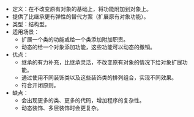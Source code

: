 - 定义：在不改变原有对象的基础上，将功能附加到对象上。
- 提供了比继承更有弹性的替代方案（扩展原有对象功能）。
- 类型：结构型。
- 适用场景：
  - 扩展一个类的功能或给一个类添加附加职责。
  - 动态的给一个对象添加功能，这些功能可以动态的撤销。
- 优点：
  - 继承的有力补充，比继承灵活，不改变原有对象的情况下给对象扩展功能。
  - 通过使用不同装饰类以及这些装饰类的排列组合，实现不同效果。
  - 符合开闭原则。
- 缺点：
  - 会出现更多的类、更多的代码，增加程序的复杂性。
  - 动态装饰、多层装饰时会更复杂。 